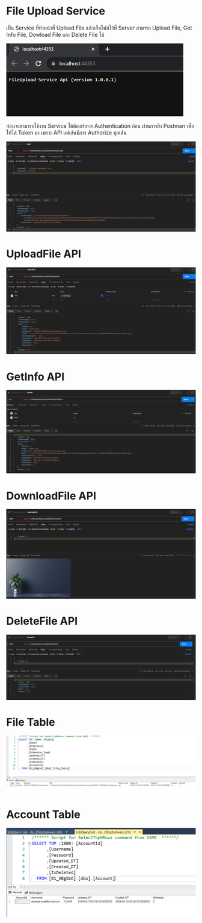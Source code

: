 # File Upload Service
<p> เป็น Service ที่ทำหน้าที่ Upload File แล้วเก็บไฟล์ไว้ที่ Server สามารถ Upload File, Get Info File, Dowload File และ Delete File ได้ </p>

![](/Pic/8.PNG)

<p> ก่อนจะสามารถใช้งาน Service ได้ต้องทำการ Authentication ก่อน ผ่านการยิง Postman เพื่อให้ได้ Token มา เพราะ API แต่เส้นมีการ Authorize ทุกเส้น </p>

![](/Pic/1.PNG)

# UploadFile API

![](/Pic/2.PNG)

# GetInfo API

![](/Pic/3.PNG)

# DownloadFile API

![](/Pic/4.PNG)

# DeleteFile API

![](/Pic/5.PNG)

# File Table

![](/Pic/6.PNG)

# Account Table

![](/Pic/7.PNG)
